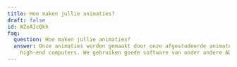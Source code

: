 ```yaml
---
title: Hoe maken jullie animaties?
draft: false
id: WZeAIcQkh
faq:
  question: Hoe maken jullie animaties?
  answer: Onze animaties worden gemaakt door onze afgestudeerde animatoren op
    high-end computers. We gebruiken goede software van onder andere ADOBE.
---
```

